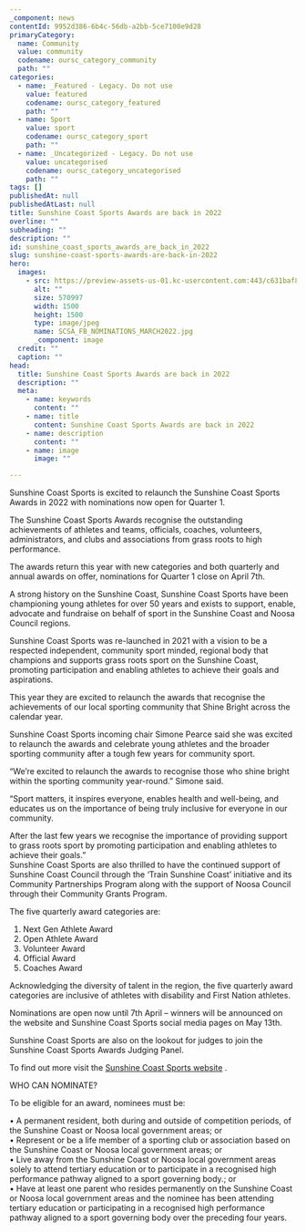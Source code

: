 ```yaml
---
_component: news
contentId: 9952d386-6b4c-56db-a2bb-5ce7100e9d28
primaryCategory:
  name: Community
  value: community
  codename: oursc_category_community
  path: ""
categories:
  - name: _Featured - Legacy. Do not use
    value: featured
    codename: oursc_category_featured
    path: ""
  - name: Sport
    value: sport
    codename: oursc_category_sport
    path: ""
  - name: _Uncategorized - Legacy. Do not use
    value: uncategorised
    codename: oursc_category_uncategorised
    path: ""
tags: []
publishedAt: null
publishedAtLast: null
title: Sunshine Coast Sports Awards are back in 2022
overline: ""
subheading: ""
description: ""
id: sunshine_coast_sports_awards_are_back_in_2022
slug: sunshine-coast-sports-awards-are-back-in-2022
hero:
  images:
    - src: https://preview-assets-us-01.kc-usercontent.com:443/c631baf8-1b46-001f-580c-d0001b68b4a8/4c557a28-d160-4f27-860a-3025560cefa5/SCSA_FB_NOMINATIONS_MARCH2022.jpg
      alt: ""
      size: 570997
      width: 1500
      height: 1500
      type: image/jpeg
      name: SCSA_FB_NOMINATIONS_MARCH2022.jpg
      _component: image
  credit: ""
  caption: ""
head:
  title: Sunshine Coast Sports Awards are back in 2022
  description: ""
  meta:
    - name: keywords
      content: ""
    - name: title
      content: Sunshine Coast Sports Awards are back in 2022
    - name: description
      content: ""
    - name: image
      image: ""

---
```

Sunshine Coast Sports is excited to relaunch the Sunshine Coast Sports Awards in 2022 with nominations now open for Quarter 1.

The Sunshine Coast Sports Awards recognise the outstanding achievements of athletes and teams, officials, coaches, volunteers, administrators, and clubs and associations from grass roots to high performance.

The awards return this year with new categories and both quarterly and annual awards on offer, nominations for Quarter 1 close on April 7th.

A strong history on the Sunshine Coast, Sunshine Coast Sports have been championing young athletes for over 50 years and exists to support, enable, advocate and fundraise on behalf of sport in the Sunshine Coast and Noosa Council regions.

Sunshine Coast Sports was re-launched in 2021 with a vision to be a respected independent, community sport minded, regional body that champions and supports grass roots sport on the Sunshine Coast, promoting participation and enabling athletes to achieve their goals and aspirations.

This year they are excited to relaunch the awards that recognise the achievements of our local sporting community that Shine Bright across the calendar year.

Sunshine Coast Sports incoming chair Simone Pearce said she was excited to relaunch the awards and celebrate young athletes and the broader sporting community after a tough few years for community sport.

“We’re excited to relaunch the awards to recognise those who shine bright within the sporting community year-round.” Simone said.

“Sport matters, it inspires everyone, enables health and well-being, and educates us on the importance of being truly inclusive for everyone in our community.

After the last few years we recognise the importance of providing support to grass roots sport by promoting participation and enabling athletes to achieve their goals.”\
Sunshine Coast Sports are also thrilled to have the continued support of Sunshine Coast Council through the ‘Train Sunshine Coast’ initiative and its Community Partnerships Program along with the support of Noosa Council through their Community Grants Program.

The five quarterly award categories are:

1.  Next Gen Athlete Award
2.  Open Athlete Award
3.  Volunteer Award
4.  Official Award
5.  Coaches Award

Acknowledging the diversity of talent in the region, the five quarterly award categories are inclusive of athletes with disability and First Nation athletes.

Nominations are open now until 7th April – winners will be announced on the website and Sunshine Coast Sports social media pages on May 13th.

Sunshine Coast Sports are also on the lookout for judges to join the Sunshine Coast Sports Awards Judging Panel.

To find out more visit the [Sunshine Coast Sports website](http://www.sunshinecoastsports.com.au)
.

WHO CAN NOMINATE?

To be eligible for an award, nominees must be:

• A permanent resident, both during and outside of competition periods, of the Sunshine Coast or Noosa local government areas; or\
• Represent or be a life member of a sporting club or association based on the Sunshine Coast or Noosa local government areas; or\
• Live away from the Sunshine Coast or Noosa local government areas solely to attend tertiary education or to participate in a recognised high performance pathway aligned to a sport governing body.; or\
• Have at least one parent who resides permanently on the Sunshine Coast or Noosa local government areas and the nominee has been attending tertiary education or participating in a recognised high performance pathway aligned to a sport governing body over the preceding four years.
